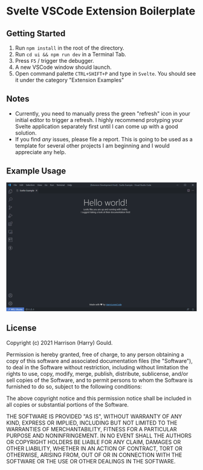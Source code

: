 # Svelte VSCode Extension Boilerplate

## Getting Started

1. Run `npm install` in the root of the directory. 
2. Run `cd ui && npm run dev` in a Terminal Tab.
3. Press `F5` / trigger the debugger.
4. A new VSCode window should launch.
5. Open command palette `CTRL+SHIFT+P` and type in `Svelte`. You should see it under the category "Extension Examples"

## Notes

- Currently, you need to manually press the green "refresh" icon in your initial editor to trigger a refresh. I highly recommend protyping your Svelte application separately first until I can come up with a good solution.
- If you find *any* issues, please file a report. This is going to be used as a template for several other projects I am beginning and I would appreciate any help.

## Example Usage

![Example of Usage](./demo.png)

## License

Copyright (c) 2021 Harrison (Harry) Gould.

Permission is hereby granted, free of charge, to any person obtaining a copy of this software and associated documentation files (the "Software"), to deal in the Software without restriction, including without limitation the rights to use, copy, modify, merge, publish, distribute, sublicense, and/or sell copies of the Software, and to permit persons to whom the Software is furnished to do so, subject to the following conditions:

The above copyright notice and this permission notice shall be included in all copies or substantial portions of the Software.

THE SOFTWARE IS PROVIDED "AS IS", WITHOUT WARRANTY OF ANY KIND, EXPRESS OR IMPLIED, INCLUDING BUT NOT LIMITED TO THE WARRANTIES OF MERCHANTABILITY, FITNESS FOR A PARTICULAR PURPOSE AND NONINFRINGEMENT. IN NO EVENT SHALL THE AUTHORS OR COPYRIGHT HOLDERS BE LIABLE FOR ANY CLAIM, DAMAGES OR OTHER LIABILITY, WHETHER IN AN ACTION OF CONTRACT, TORT OR OTHERWISE, ARISING FROM, OUT OF OR IN CONNECTION WITH THE SOFTWARE OR THE USE OR OTHER DEALINGS IN THE SOFTWARE.